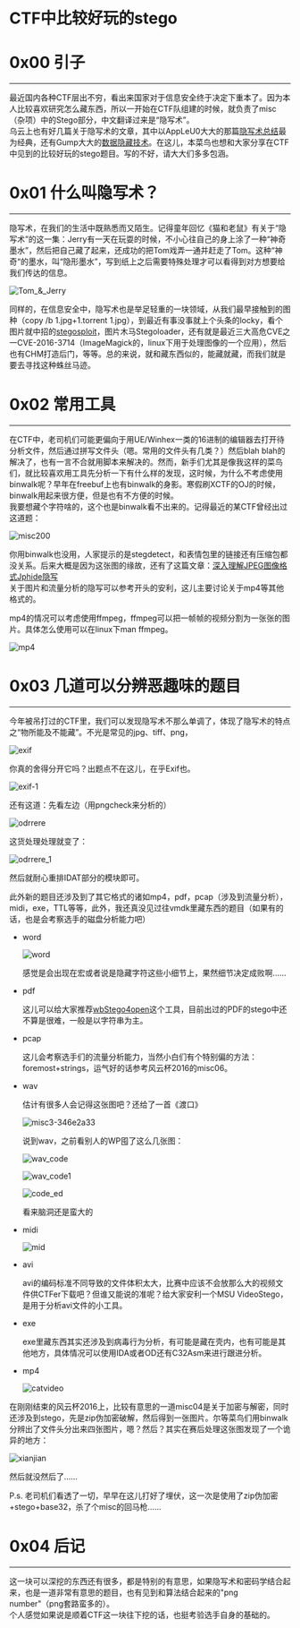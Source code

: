# CTF中比较好玩的stego

0x00 引子
=======

* * *

最近国内各种CTF层出不穷，看出来国家对于信息安全终于决定下重本了。因为本人比较喜欢研究怎么藏东西，所以一开始在CTF队组建的时候，就负责了misc（杂项）中的Stego部分，中文翻译过来是“隐写术”。  
乌云上也有好几篇关于隐写术的文章，其中以AppLeU0大大的那篇[隐写术总结](http://drops.wooyun.org/tips/4862)最为经典，还有Gump大大的[数据隐藏技术](http://drops.wooyun.org/tips/12614)。在这儿，本菜鸟也想和大家分享在CTF中见到的比较好玩的stego题目。写的不好，请大大们多多包涵。

0x01 什么叫隐写术？
============

* * *

隐写术，在我们的生活中既熟悉而又陌生。记得童年回忆《猫和老鼠》有关于“隐写术”的这一集：Jerry有一天在玩耍的时候，不小心往自己的身上涂了一种“神奇墨水”，然后把自己藏了起来，还成功的把Tom戏弄一通并赶走了Tom。这种“神奇“的墨水，叫“隐形墨水”，写到纸上之后需要特殊处理才可以看得到对方想要给我们传达的信息。

![Tom_&_Jerry](http://drops.javaweb.org/uploads/images/a0e1e7f7e45a54564d36d15880d92c472998f788.jpg)

同样的，在信息安全中，隐写术也是举足轻重的一块领域，从我们最早接触到的图种（copy /b 1.jpg+1.torrent 1.jpg），到最近有事没事就上个头条的locky，看个图片就中招的[stegosploit](http://stegosploit.info/)，图片木马Stegoloader，还有就是最近三大高危CVE之一CVE-2016-3714（ImageMagick的，linux下用于处理图像的一个应用），然后也有CHM打造后门，等等。总的来说，就和藏东西似的，能藏就藏，而我们就是要去寻找这种蛛丝马迹。

0x02 常用工具
=========

* * *

在CTF中，老司机们可能更偏向于用UE/Winhex一类的16进制的编辑器去打开待分析文件，然后通过拼写文件头（嗯。常用的文件头有几类？）然后blah blah的解决了，也有一言不合就用脚本来解决的。然而，新手们尤其是像我这样的菜鸟们，就比较喜欢用工具先分析一下有什么样的发现，这时候，为什么不考虑使用binwalk呢？早年在freebuf上也有binwalk的身影。寒假刷XCTF的OJ的时候，binwalk用起来很方便，但是也有不方便的时候。  
我要想藏个字符啥的，这个也是binwalk看不出来的。记得最近的某CTF曾经出过这道题：

![misc200](http://drops.javaweb.org/uploads/images/5314985c988e108ecf7431de0b0b97e7c51940f4.jpg)

你用binwalk也没用，人家提示的是stegdetect，和表情包里的链接还有压缩包都没关系。后来大概是因为这张图的缘故，还有了这篇文章：[深入理解JPEG图像格式Jphide隐写](http://drops.wooyun.org/tips/15661)  
关于图片和流量分析的隐写可以参考开头的安利，这儿主要讨论关于mp4等其他格式的。

mp4的情况可以考虑使用ffmpeg，ffmpeg可以把一帧帧的视频分割为一张张的图片。具体怎么使用可以在linux下man ffmpeg。

![mp4](http://drops.javaweb.org/uploads/images/a8fc0f2e15e0108bea10a65545199e9d23846f45.jpg)

0x03 几道可以分辨恶趣味的题目
=================

* * *

今年被吊打过的CTF里，我们可以发现隐写术不那么单调了，体现了隐写术的特点之“物所能及不能藏”。不光是常见的jpg、tiff、png，

![exif](http://drops.javaweb.org/uploads/images/a85acacba35d9f7a96954bf7ef623f69c0a19c30.jpg)

你真的舍得分开它吗？出题点不在这儿，在乎Exif也。

![exif-1](http://drops.javaweb.org/uploads/images/e407d7e3d1535c53249d5c0c517f50d3ab4004c6.jpg)

还有这道：先看左边（用pngcheck来分析的）

![odrrere](http://drops.javaweb.org/uploads/images/acf5c0de80876548bf8a6990471d0bfd9dab0a4b.jpg)

这货处理处理就变了：

![odrrere_1](http://drops.javaweb.org/uploads/images/9d9c089ef6661f40dc61eb7b846267fc01bcbdeb.jpg)

然后就耐心重排IDAT部分的模块即可。

此外新的题目还涉及到了其它格式的诸如mp4，pdf，pcap（涉及到流量分析），midi，exe，TTL等等，此外，我还真没见过往vmdk里藏东西的题目（如果有的话，也是会考察选手的磁盘分析能力吧）

*   word
    
    ![word](http://drops.javaweb.org/uploads/images/472ed8c8fb8d640327ee0d427b14050d9e404c45.jpg)
    
    感觉是会出现在宏或者说是隐藏字符这些小细节上，果然细节决定成败啊……
    
*   pdf
    
    这儿可以给大家推荐[wbStego4open](http://wbstego.wbailer.com/)这个工具，目前出过的PDF的stego中还不算是很难，一般是以字符串为主。
    
*   pcap
    
    这儿会考察选手们的流量分析能力，当然小白们有个特别偏的方法：foremost+strings，运气好的话参考风云杯2016的misc06。
    
*   wav
    
    估计有很多人会记得这张图吧？还给了一首《渡口》
    
    ![misc3-346e2a33](http://drops.javaweb.org/uploads/images/e2b7a953cc655f08f17d6484ac3ad68dd7283f28.jpg)
    
    说到wav，之前看别人的WP囤了这么几张图：
    
    ![wav_code](https://www.asafety.fr/wp-content/uploads/01-2.png)
    
    ![wav_code1](https://www.asafety.fr/wp-content/uploads/03-2.png)
    
    ![code_ed](https://www.asafety.fr/wp-content/uploads/Braille.jpg)
    
    看来脑洞还是蛮大的
    
*   midi
    
    ![mid](http://drops.javaweb.org/uploads/images/bc6b5205a627dbd9b925f4cab2fa0160a9c08b9c.jpg)
    
*   avi
    
    avi的编码标准不同导致的文件体积太大，比赛中应该不会放那么大的视频文件供CTFer下载吧？但谁又能说的准呢？给大家安利一个MSU VideoStego，是用于分析avi文件的小工具。
    
*   exe
    
    exe里藏东西其实还涉及到病毒行为分析，有可能是藏在壳内，也有可能是其他地方，具体情况可以使用IDA或者OD还有C32Asm来进行跟进分析。
    
*   mp4
    
    ![catvideo](http://drops.javaweb.org/uploads/images/a8fc0f2e15e0108bea10a65545199e9d23846f45.jpg)
    

在刚刚结束的风云杯2016上，比较有意思的一道misc04是关于加密与解密，同时还涉及到stego，先是zip伪加密破解，然后得到一张图片。尔等菜鸟们用binwalk分辨出了文件头分出来四张图片，嗯？然后？其实在赛后处理这张图发现了一个诡异的地方：

![xianjian](http://drops.javaweb.org/uploads/images/f49a213324d050aba0298d449b9442be7bb383e2.jpg)

然后就没然后了……

P.s. 老司机们看透了一切，早早在这儿打好了埋伏，这一次是使用了zip伪加密+stego+base32，杀了个misc的回马枪……

0x04 后记
=======

* * *

这一块可以深挖的东西还有很多，都是特别的有意思，如果隐写术和密码学结合起来，也是一道非常有意思的题目，也有见到和算法结合起来的"png number"（png套路蛮多的）。  
个人感觉如果说是顺着CTF这一块往下挖的话，也挺考验选手自身的基础的。